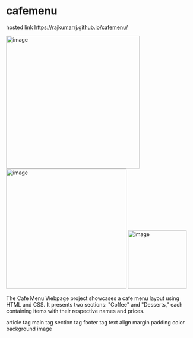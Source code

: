 # cafemenu
hosted link https://rajkumarrj.github.io/cafemenu/




<img width="359" alt="image" src="https://github.com/RajkumarRj/cafemenu/assets/142428565/6171742d-2077-4a7f-a9cd-6f64f99b5a73">
<img width="324" alt="image" src="https://github.com/RajkumarRj/cafemenu/assets/142428565/2859a51f-3a79-4f8c-af39-bf90c3dc95c4">
<img width="158" alt="image" src="https://github.com/RajkumarRj/cafemenu/assets/142428565/bdbaca83-b33e-465e-9edc-f69fa0c7a88e">

The Cafe Menu Webpage project showcases a cafe menu layout using HTML and CSS. 
It presents two sections: "Coffee" and "Desserts," each containing items with their respective names and prices.

article tag
main tag
section tag
footer tag
text align
margin
padding
color
background image

